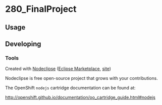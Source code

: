 


# 280_FinalProject



## Usage



## Developing



### Tools

Created with [Nodeclipse](https://github.com/Nodeclipse/nodeclipse-1)
 ([Eclipse Marketplace](http://marketplace.eclipse.org/content/nodeclipse), [site](http://www.nodeclipse.org))   

Nodeclipse is free open-source project that grows with your contributions.

The OpenShift `nodejs` cartridge documentation can be found at:

http://openshift.github.io/documentation/oo_cartridge_guide.html#nodejs


